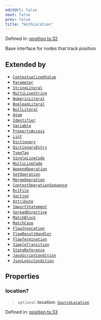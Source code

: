 ```yaml
---
editUrl: false
next: false
prev: false
title: "WithLocation"
---
```


Defined in: [position.ts:32](https://github.com/rcs-agents/rcs-lang/blob/89258eb41dbc7637c8bdc8bfc04b38ebfa30409c/packages/ast/src/position.ts#L32)

Base interface for nodes that track position

## Extended by

- [`ContextualizedValue`](/api/ast/interfaces/contextualizedvalue/)
- [`Parameter`](/api/ast/interfaces/parameter/)
- [`StringLiteral`](/api/ast/interfaces/stringliteral/)
- [`MultiLineString`](/api/ast/interfaces/multilinestring/)
- [`NumericLiteral`](/api/ast/interfaces/numericliteral/)
- [`BooleanLiteral`](/api/ast/interfaces/booleanliteral/)
- [`NullLiteral`](/api/ast/interfaces/nullliteral/)
- [`Atom`](/api/ast/interfaces/atom/)
- [`Identifier`](/api/ast/interfaces/identifier/)
- [`Variable`](/api/ast/interfaces/variable/)
- [`PropertyAccess`](/api/ast/interfaces/propertyaccess/)
- [`List`](/api/ast/interfaces/list/)
- [`Dictionary`](/api/ast/interfaces/dictionary/)
- [`DictionaryEntry`](/api/ast/interfaces/dictionaryentry/)
- [`TypeTag`](/api/ast/interfaces/typetag/)
- [`SingleLineCode`](/api/ast/interfaces/singlelinecode/)
- [`MultiLineCode`](/api/ast/interfaces/multilinecode/)
- [`AppendOperation`](/api/ast/interfaces/appendoperation/)
- [`SetOperation`](/api/ast/interfaces/setoperation/)
- [`MergeOperation`](/api/ast/interfaces/mergeoperation/)
- [`ContextOperationSequence`](/api/ast/interfaces/contextoperationsequence/)
- [`RclFile`](/api/ast/interfaces/rclfile/)
- [`Section`](/api/ast/interfaces/section/)
- [`Attribute`](/api/ast/interfaces/attribute/)
- [`ImportStatement`](/api/ast/interfaces/importstatement/)
- [`SpreadDirective`](/api/ast/interfaces/spreaddirective/)
- [`MatchBlock`](/api/ast/interfaces/matchblock/)
- [`MatchCase`](/api/ast/interfaces/matchcase/)
- [`FlowInvocation`](/api/ast/interfaces/flowinvocation/)
- [`FlowResultHandler`](/api/ast/interfaces/flowresulthandler/)
- [`FlowTermination`](/api/ast/interfaces/flowtermination/)
- [`SimpleTransition`](/api/ast/interfaces/simpletransition/)
- [`StateReference`](/api/ast/interfaces/statereference/)
- [`JavaScriptCondition`](/api/ast/interfaces/javascriptcondition/)
- [`JsonLogicCondition`](/api/ast/interfaces/jsonlogiccondition/)

## Properties

### location?

> `optional` **location**: [`SourceLocation`](/api/ast/interfaces/sourcelocation/)

Defined in: [position.ts:33](https://github.com/rcs-agents/rcs-lang/blob/89258eb41dbc7637c8bdc8bfc04b38ebfa30409c/packages/ast/src/position.ts#L33)
